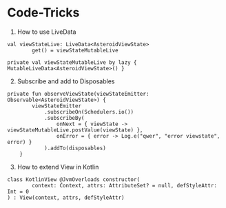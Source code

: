 # Code-Tricks

1. How to use LiveData
```
val viewStateLive: LiveData<AsteroidViewState>
        get() = viewStateMutableLive
        
private val viewStateMutableLive by lazy { MutableLiveData<AsteroidViewState>() }
```
2. Subscribe and add to Disposables

```
private fun observeViewState(viewStateEmitter: Observable<AsteroidViewState>) {
        viewStateEmitter
            .subscribeOn(Schedulers.io())
            .subscribeBy(
                onNext = { viewState -> viewStateMutableLive.postValue(viewState) },
                onError = { error -> Log.e("qwer", "error viewstate", error) }
            ).addTo(disposables)
    }
  ```
3. How to extend View in Kotlin

```
class KotlinView @JvmOverloads constructor(
        context: Context, attrs: AttributeSet? = null, defStyleAttr: Int = 0
) : View(context, attrs, defStyleAttr)
```
